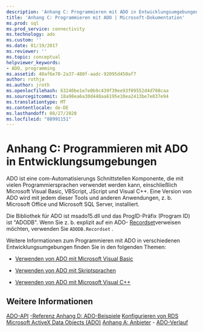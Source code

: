 ```yaml
---
description: 'Anhang C: Programmieren mit ADO in Entwicklungsumgebungen'
title: 'Anhang C: Programmieren mit ADO | Microsoft-Dokumentation'
ms.prod: sql
ms.prod_service: connectivity
ms.technology: ado
ms.custom: ''
ms.date: 01/19/2017
ms.reviewer: ''
ms.topic: conceptual
helpviewer_keywords:
- ADO, programming
ms.assetid: 40af6e70-2a37-480f-aadc-92095d450af7
author: rothja
ms.author: jroth
ms.openlocfilehash: 63240be1e7e0b9c439f39ee93f09552d4d708caa
ms.sourcegitcommit: 18a98ea6a30d448aa6195e10ea2413be7e837e94
ms.translationtype: MT
ms.contentlocale: de-DE
ms.lasthandoff: 08/27/2020
ms.locfileid: "88991151"
---
```

# <a name="appendix-c-programming-with-ado-in-development-environments"></a>Anhang C: Programmieren mit ADO in Entwicklungsumgebungen
ADO ist eine com-Automatisierungs Schnittstellen Komponente, die mit vielen Programmiersprachen verwendet werden kann, einschließlich Microsoft Visual Basic, VBScript, JScript und Visual C++. Eine Version von ADO wird mit jedem dieser Tools und anderen Anwendungen, z. b. Microsoft Office und Microsoft SQL Server, installiert.

 Die Bibliothek für ADO ist msado15.dll und das ProgID-Präfix (Program ID) ist "ADODB". Wenn Sie z. b. explizit auf ein ADO- [Recordset](../../reference/ado-api/recordset-object-ado.md)verweisen möchten, verwenden Sie `ADODB.Recordset` .

 Weitere Informationen zum Programmieren mit ADO in verschiedenen Entwicklungsumgebungen finden Sie in den folgenden Themen:

-   [Verwenden von ADO mit Microsoft Visual Basic](./using-ado-with-microsoft-visual-basic.md)

-   [Verwenden von ADO mit Skriptsprachen](./using-ado-with-scripting-languages.md)

-   [Verwenden von ADO mit Microsoft Visual C++](./using-ado-with-microsoft-visual-c.md)

## <a name="see-also"></a>Weitere Informationen
 [ADO-API](../../reference/ado-api/ado-api-reference.md) [-Referenz Anhang D: ADO-Beispiele](./appendix-d-ado-samples.md) [Konfigurieren von RDS](../remote-data-service/configuring-rds.md) [Microsoft ActiveX Data Objects (ADO)](../../microsoft-activex-data-objects-ado.md) [Anhang A: Anbieter](./appendix-a-providers.md) - [ADO-Verlauf](../ado-history.md)